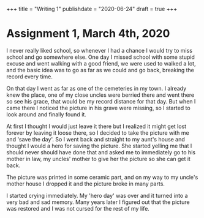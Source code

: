 +++
title = "Writing 1"
publishdate = "2020-06-24"
draft = true
+++

# Assignment 1, March 4th, 2020

I never really liked school, so whenever I had a chance I would try to miss school and go somewhere else. One day I missed school with some stupid excuse and went walking with a good friend, we were used to walked a lot, and the basic idea was to go as far as we could and go back, breaking the record every time.

On that day I went as far as one of the cemeteries in my town. I already knew the place, one of my close uncles were berried there and went there so see his grace, that would be my record distance for that day. But when I came there I noticed the picture in his grave were missing, so I started to look around and finally found it.

At first I thought I would just leave it there but I realized it might get lost forever by leaving it loose there, so I decided to take the picture with me and 'save the day'. So I went back and straight to my aunt's house and thought I would a hero for saving the picture. She started yelling me that I should never should have done that and asked me to immediately go to his mother in law, my uncles' mother to give her the picture so she can get it back.

The picture was printed in some ceramic part, and on my way to my uncle's mother house I dropped it and the picture broke in many parts.

I started crying immediately. My 'hero day' was over and it turned into a very bad and sad memory. Many years later I figured out that the picture was restored and I was not cursed for the rest of my life.